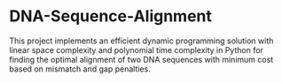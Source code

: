 # DNA-Sequence-Alignment

This project implements an efficient dynamic programming solution with linear space complexity and polynomial time complexity in Python for finding the optimal alignment of two DNA sequences with minimum cost based on mismatch and gap penalties.
